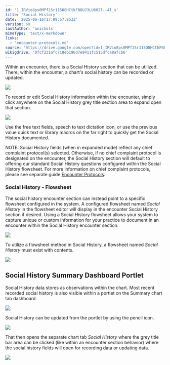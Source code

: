 ```yaml
---
id: '1_IRVio8ps0MPf2Sr115O8HCtkFNOUJ3LU662l--4l_s'
title: 'Social History'
date: '2025-06-16T17:09:57.853Z'
version: 69
lastAuthor: 'anichols'
mimeType: 'text/x-markdown'
links:
  - 'encounter-protocols.md'
source: 'https://drive.google.com/open?id=1_IRVio8ps0MPf2Sr115O8HCtkFNOUJ3LU662l--4l_s'
wikigdrive: '0fcf231afc718eb196d7e9411fc515dfca8afcb6'
---
```

Within an encounter, there is a Social History section that can be utilized.  There, within the encounter, a chart's social history can be recorded or updated.

![](../social-history.assets/d1bb2f52ab8e3574a232fe5a33b61a65.png)

To record or edit Social History information within the encounter, simply click anywhere on the Social History grey title section area to expand open that section.

![](../social-history.assets/645763bd0c744d12eda00ea6ed3ab216.png)

Use the free text fields, speech to text dictation icon, or use the previous value quick text or library macros on the far right to quickly get the Social History documented.

NOTE: Social History fields (when in expanded mode) reflect any chief complaint protocol(s) selected.  Otherwise, if no chief complaint protocol is designated on the encounter, the Social History section will default to offering our standard Social History questions configured within the Social History flowsheet.  For more information on chief complaint protocols, please see separate guide [Encounter Protocols](encounter-protocols.md).

### Social History - Flowsheet

The social history encounter section can instead point to a specific flowsheet configured in the system.  A configured flowsheet named *Social History* in the flowsheet editor will display in the encounter Social History section if desired.  Using a Social History flowsheet allows your system to capture unique or custom information for your practice to document in an encounter within the Social History encounter section.

![](../social-history.assets/6cb9cf5c334e3ec01d68f035b87da731.png)

To utilize a flowsheet method in Social History, a flowsheet named *Social History* must exist with contents.

![](../social-history.assets/2b722bf6949181d6fd5e8c0d46c8e93a.png)

## Social History Summary Dashboard Portlet

Social History data stores as observations within the chart.  Most recent recorded social history is also visible within a portlet on the Summary chart tab dashboard.

![](../social-history.assets/3eb6028f965d784cdcae6b70c1f91502.png)

Social History can be updated from the portlet by using the pencil icon.

![](../social-history.assets/f19b86af19c7525c0dd6edc327075b62.png)

That then opens the separate chart tab *Social History* where the grey title bar area can be clicked (like within an encounter section behavior) where the social history fields will open for recording data or updating data.

![](../social-history.assets/86bb4fe03a39688e376ecea1be1b778e.png)
